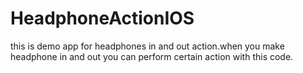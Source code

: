# HeadphoneActionIOS
this is demo app for headphones in and out action.when you make headphone in and out you can perform certain action with this code.
